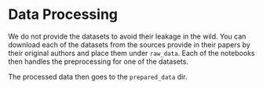 # Data Processing

We do not provide the datasets to avoid their leakage in the wild. You can download each of the datasets from the sources provide in their papers by their original authors and place them under `raw_data`. Each of the notebooks then handles the preprocessing for one of the datasets.

The processed data then goes to the `prepared_data` dir.

